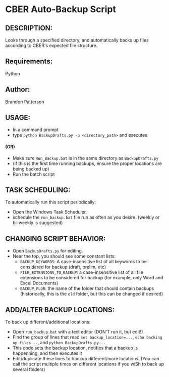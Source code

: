 # CBER Auto-Backup Script

## DESCRIPTION:
Looks through a specified directory,
and automatically backs up files according to CBER's expected file structure.

## Requirements:
Python

## Author:
Brandon Patterson

## USAGE:
- In a command prompt
- type `python BackupDrafts.py -p <directory_path>` and executes

#### (OR)
- Make sure  `Run_Backup.bat` is in the same directory as `BackupDrafts.py`
- (if this is the first time running backups, ensure the proper locations are being backed up)
- Run the batch script


## TASK SCHEDULING:
To automatically run this script periodically:
- Open the Windows Task Scheduler,
- schedule the `run_backup.bat` file run as often as you desire. (weekly or bi-weekly is suggested)

## CHANGING SCRIPT BEHAVIOR:
- Open `BackupDrafts.py` for editing.
- Near the top, you should see some constant lists:
  - `BACKUP_KEYWORDS`: A case-insensitive list of all keywords to be considered for backup (draft, prelim, etc)
  - `FILE_EXTENSIONS_TO_BACKUP`: a case-insensitive list of all file extensions to be considered for backup (for example, only Word and Excel Documents)
  - `BACKUP_FLDR`: the name of the folder that should contain backups (historically, this is the `old` folder, but this can be changed if desired)

## ADD/ALTER BACKUP LOCATIONS:
To back up different/additional locations:
- Open `run_backup.bat` with a text editor (DON'T run it, but edit!)
- Find the group of lines that read `set backup_location=...`, `echo backing up files...`, and `python BackupDrafts.py...`
- This code sets the backup location, notifies that a backup is happenning, and then executes it
- Edit/duplicate these lines to backup different/more locations.
(You can call the script multiple times on different locations if you wiSh to back up several folders)
